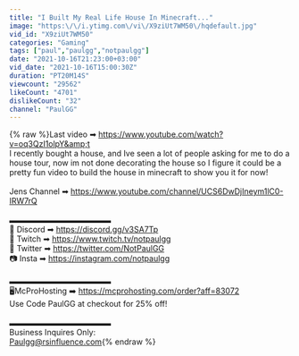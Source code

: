 ```yaml
---
title: "I Built My Real Life House In Minecraft..."
image: "https:\/\/i.ytimg.com\/vi\/X9ziUt7WM50\/hqdefault.jpg"
vid_id: "X9ziUt7WM50"
categories: "Gaming"
tags: ["paul","paulgg","notpaulgg"]
date: "2021-10-16T21:23:00+03:00"
vid_date: "2021-10-16T15:00:30Z"
duration: "PT20M14S"
viewcount: "29562"
likeCount: "4701"
dislikeCount: "32"
channel: "PaulGG"
---
```

{% raw %}Last video ➡ <a rel="nofollow" target="blank" href="https://www.youtube.com/watch?v=oq3QzI1olpY&amp;t">https://www.youtube.com/watch?v=oq3QzI1olpY&amp;t</a><br />I recently bought a house, and Ive seen a lot of people asking for me to do a house tour, now im not done decorating the house so I figure it could be a pretty fun video to build the house in minecraft to show you it for now!<br /><br />Jens Channel ➡ <a rel="nofollow" target="blank" href="https://www.youtube.com/channel/UCS6DwDjIneym1lC0-IRW7rQ">https://www.youtube.com/channel/UCS6DwDjIneym1lC0-IRW7rQ</a><br /><br />▬▬▬▬▬▬▬▬▬▬▬▬▬ <br />💬 Discord ➡ <a rel="nofollow" target="blank" href="https://discord.gg/v3SA7Tp">https://discord.gg/v3SA7Tp</a><br />🔴 Twitch ➡ <a rel="nofollow" target="blank" href="https://www.twitch.tv/notpaulgg">https://www.twitch.tv/notpaulgg</a><br />🐤 Twitter ➡ <a rel="nofollow" target="blank" href="https://twitter.com/NotPaulGG">https://twitter.com/NotPaulGG</a><br />📷 Insta ➡ <a rel="nofollow" target="blank" href="https://instagram.com/notpaulgg">https://instagram.com/notpaulgg</a><br /><br />▬▬▬▬▬▬▬▬▬▬▬▬▬ <br />🖥McProHosting ➡ <a rel="nofollow" target="blank" href="https://mcprohosting.com/order?aff=83072">https://mcprohosting.com/order?aff=83072</a><br />Use Code PaulGG at checkout for 25% off!<br /><br />▬▬▬▬▬▬▬▬▬▬▬▬▬ <br />Business Inquires Only: <br />Paulgg@rsinfluence.com{% endraw %}
